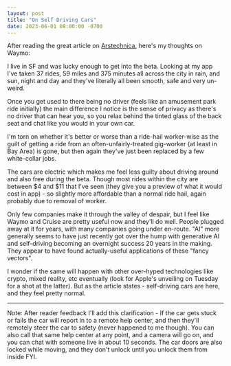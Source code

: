 ```yaml
---
layout: post
title: "On Self Driving Cars"
date: 2023-06-01 08:00:00 -0700
---
```


After reading the great article on [Arstechnica](https://arstechnica.com/cars/2023/06/the-death-of-self-driving-cars-is-greatly-exaggerated), here's my thoughts on Waymo:

I live in SF and was lucky enough to get into the beta. Looking at my app I've taken 37 rides, 59 miles and 375 minutes all across the city in rain, and sun, night and day and they've literally all been smooth, safe and very un-weird.

Once you get used to there being no driver (feels like an amusement park ride initially) the main difference I notice is the sense of privacy as there's no driver that can hear you, so you relax behind the tinted glass of the back seat and chat like you would in your own car.

I'm torn on whether it's better or worse than a ride-hail worker-wise as the guilt of getting a ride from an often-unfairly-treated gig-worker (at least in Bay Area) is gone, but then again they've just been replaced by a few white-collar jobs.

The cars are electric which makes me feel less guilty about driving around and also free during the beta. Though most rides within the city are between $4 and $11 that I've seen (they give you a preview of what it would cost in app) - so slightly more affordable than a normal ride hail, again probably due to removal of worker.

Only few companies make it through the valley of despair, but I feel like Waymo and Cruise are pretty useful now and they'll do well. People plugged away at it for years, with many companies going under en-route. "AI" more generally seems to have just recently got over the hump with generative AI and self-driving becoming an overnight success 20 years in the making. They appear to have found actually-useful applications of these "fancy vectors".

I wonder if the same will happen with other over-hyped technologies like crypto, mixed reality, etc eventually (look for Apple's unveiling on Tuesday for a shot at the latter). But as the article states - self-driving cars are here, and they feel pretty normal. 


----

Note: After reader feedback I'll add this clarification - If the car gets stuck or fails the car will report in to a remote help center, and then they'll remotely steer the car to safety (never happened to me though). You can also call that same help center at any point, and a camera will go on, and you can chat with someone live in about 10 seconds. The car doors are also locked while moving, and they don't unlock until you unlock them from inside FYI.
